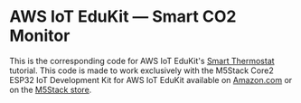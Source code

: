 # AWS IoT EduKit — Smart CO2 Monitor

This is the corresponding code for AWS IoT EduKit's [Smart Thermostat](https://edukit.workshop.aws/en/smart-thermostat.html) tutorial. This code is made to work exclusively with the M5Stack Core2 ESP32 IoT Development Kit for AWS IoT EduKit available on [Amazon.com](https://www.amazon.com/dp/B08VGRZYJR) or on the [M5Stack store](https://m5stack.com/products/m5stack-core2-esp32-iot-development-kit-for-aws-iot-edukit).
